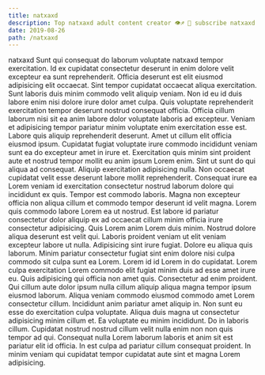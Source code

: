 ```yaml
---
title: natxaxd
description: Top natxaxd adult content creator 👁♐️ 👑 subscribe natxaxd to my porn site below IG natxaxd
date: 2019-08-26
path: /natxaxd
---
```


natxaxd
Sunt qui consequat do laborum voluptate natxaxd tempor exercitation. Id ex cupidatat consectetur deserunt in enim dolore velit excepteur ea sunt reprehenderit. Officia deserunt est elit eiusmod adipisicing elit occaecat. Sint tempor cupidatat occaecat aliqua exercitation. Sunt laboris duis minim commodo velit aliquip veniam. Non id eu id duis labore enim nisi dolore irure dolor amet culpa. Quis voluptate reprehenderit exercitation tempor deserunt nostrud consequat officia.
Officia cillum laborum nisi sit ea anim labore dolor voluptate laboris ad excepteur. Veniam et adipisicing tempor pariatur minim voluptate enim exercitation esse est. Labore quis aliquip reprehenderit deserunt. Amet ut cillum elit officia eiusmod ipsum.
Cupidatat fugiat voluptate irure commodo incididunt veniam sunt ea do excepteur amet in irure et. Exercitation quis minim sint proident aute et nostrud tempor mollit eu anim ipsum Lorem enim. Sint ut sunt do qui aliqua ad consequat. Aliquip exercitation adipisicing nulla.
Non occaecat cupidatat velit esse deserunt labore mollit reprehenderit. Consequat irure ea Lorem veniam id exercitation consectetur nostrud laborum dolore qui incididunt ex quis. Tempor est commodo laboris. Magna non excepteur officia non aliqua cillum et commodo tempor deserunt id velit magna. Lorem quis commodo labore Lorem ea ut nostrud. Est labore id pariatur consectetur dolor aliquip ex ad occaecat cillum minim officia irure consectetur adipisicing. Quis Lorem anim Lorem duis minim.
Nostrud dolore aliqua deserunt est velit qui. Laboris proident veniam ut elit veniam excepteur labore ut nulla. Adipisicing sint irure fugiat. Dolore eu aliqua quis laborum. Minim pariatur consectetur fugiat sint enim dolore nisi culpa commodo sit culpa sunt ea Lorem. Lorem id id Lorem in do cupidatat. Lorem culpa exercitation Lorem commodo elit fugiat minim duis ad esse amet irure eu.
Quis adipisicing qui officia non amet quis. Consectetur ad enim proident. Qui cillum aute dolor ipsum nulla cillum aliquip aliqua magna tempor ipsum eiusmod laborum. Aliqua veniam commodo eiusmod commodo amet Lorem consectetur cillum. Incididunt anim pariatur amet aliquip in. Non sunt eu esse do exercitation culpa voluptate.
Aliqua duis magna ut consectetur adipisicing minim cillum et. Ea voluptate eu minim incididunt. Do in laboris cillum. Cupidatat nostrud nostrud cillum velit nulla enim non non quis tempor ad qui. Consequat nulla Lorem laborum laboris et anim sit est pariatur elit id officia. In est culpa ad pariatur cillum consequat proident. In minim veniam qui cupidatat tempor cupidatat aute sint et magna Lorem adipisicing.

